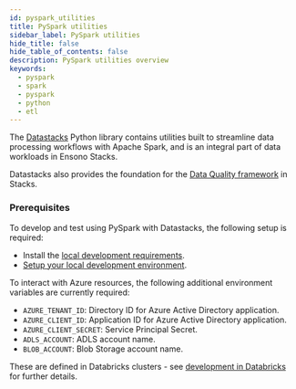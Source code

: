 ```yaml
---
id: pyspark_utilities
title: PySpark utilities
sidebar_label: PySpark utilities
hide_title: false
hide_table_of_contents: false
description: PySpark utilities overview
keywords:
  - pyspark
  - spark
  - pyspark
  - python
  - etl
---
```


The [Datastacks](./datastacks.md) Python library contains utilities built to streamline data processing workflows with Apache Spark, and is an integral part of data workloads in Ensono Stacks.

Datastacks also provides the foundation for the [Data Quality framework](./data_quality_azure.md) in Stacks.

### Prerequisites

To develop and test using PySpark with Datastacks, the following setup is required:

- Install the [local development requirements](../getting_started/requirements_data_azure.md#local-development).
- [Setup your local development environment](../getting_started/dev_quickstart_data_azure.md).

To interact with Azure resources, the following additional environment variables are currently required:

- `AZURE_TENANT_ID`: Directory ID for Azure Active Directory application.
- `AZURE_CLIENT_ID`: Application ID for Azure Active Directory application.
- `AZURE_CLIENT_SECRET`: Service Principal Secret.
- `ADLS_ACCOUNT`: ADLS account name.
- `BLOB_ACCOUNT`: Blob Storage account name.

These are defined in Databricks clusters - see [development in Databricks](../getting_started/dev_quickstart_data_azure.md#optional-pyspark-development-in-databricks) for further details.
